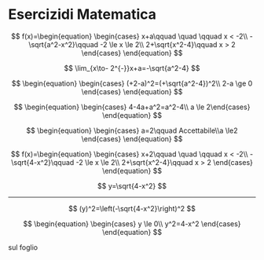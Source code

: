 # Esercizidi Matematica

$$
f(x)=\begin{equation} \begin{cases} 
x+a\qquad \quad \qquad x < -2\\
-\sqrt{a^2-x^2}\qquad -2 \le x \le 2\\
2+\sqrt{x^2-4}\qquad x > 2
\end{cases} \end{equation}
$$

$$
\lim_{x\to- 2^{-}}x+a=-\sqrt{a^2-4}
$$

$$
\begin{equation} \begin{cases} (+2-a)^2=(+\sqrt{a^2-4})^2\\
2-a \ge 0 \end{cases} \end{equation}
$$

$$
\begin{equation} \begin{cases} 
4-4a+a^2=a^2-4\\
a \le 2\end{cases} \end{equation}
$$


$$
\begin{equation} \begin{cases} a=2\qquad Accettabile\\a \le2 \end{cases} \end{equation}
$$

$$
f(x)=\begin{equation} \begin{cases} 
x+2\qquad \quad \qquad x < -2\\
-\sqrt{4-x^2}\qquad -2 \le x \le 2\\
2+\sqrt{x^2-4}\qquad x > 2
\end{cases} \end{equation}
$$


$$
y=\sqrt{4-x^2}
$$

---

$$
(y)^2=\left(-\sqrt{4-x^2}\right)^2
$$

$$
\begin{equation} \begin{cases}
y \le 0\\
y^2=4-x^2
 \end{cases} \end{equation}
$$

sul foglio
<!--stackedit_data:
eyJoaXN0b3J5IjpbODY1MzIwMjE5XX0=
-->